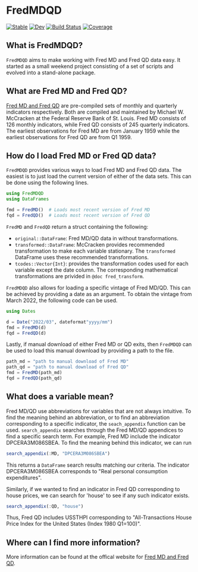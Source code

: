 # FredMDQD

[![Stable](https://img.shields.io/badge/docs-stable-blue.svg)](https://enweg.github.io/FredMDQD.jl/stable/)
[![Dev](https://img.shields.io/badge/docs-dev-blue.svg)](https://enweg.github.io/FredMDQD.jl/dev/)
[![Build Status](https://github.com/enweg/FredMDQD.jl/actions/workflows/CI.yml/badge.svg?branch=main)](https://github.com/enweg/FredMDQD.jl/actions/workflows/CI.yml?query=branch%3Amain)
[![Coverage](https://codecov.io/gh/enweg/FredMDQD.jl/branch/main/graph/badge.svg)](https://codecov.io/gh/enweg/FredMDQD.jl)

## What is FredMDQD? 

`FredMDQD` aims to make working with Fred MD and Fred QD data easy. It started as a small weekend project consisting of a set of scripts and evolved into a stand-alone package. 

## What are Fred MD and Fred QD?

[Fred MD and Fred QD](https://research.stlouisfed.org/econ/mccracken/fred-databases/) are pre-compiled sets of monthly and quarterly indicators respectively. Both are compiled and maintained by Michael W. McCracken at the Federal Reserve Bank of St. Louis. Fred MD consists of 126 monthly indicators, while Fred QD consists of 245 quarterly indicators. The earliest observations for Fred MD are from January 1959 while the earliest observations for Fred QD are from Q1 1959. 


## How do I load Fred MD or Fred QD data? 

`FredMDQD` provides various ways to load Fred MD and Fred QD data. The easiest is to just load the current version of either of the data sets. This can be done using the following lines. 

```julia
using FredMDQD
using DataFrames

fmd = FredMD()  # Loads most recent version of Fred MD
fqd = FredQD()  # Loads most recent version of Fred QD
```

`FredMD` and `FredQD` return a struct containing the following: 

- `original::DataFrame`: Fred MD/QD data in without transformations. 
- `transformed::DataFrame`: McCracken provides recommended transformation to make each variable stationary. The `transformed` DataFrame uses these recommended transformations. 
- `tcodes::Vector{Int}`: provides the transformation codes used for each variable except the date column. The corresponding mathematical transformations are privided in `@doc fred_transform`. 

`FredMDQD` also allows for loading a specific vintage of Fred MD/QD. This can be achieved by providing a date as an argument. To obtain the vintage from March 2022, the following code can be used.

```julia
using Dates

d = Date("2022/03", dateformat"yyyy/mm")
fmd = FredMD(d)
fqd = FredQD(d)
```

Lastly, if manual download of either Fred MD or QD exits, then `FredMDQD` can be used to load this manual download by providing a path to the file. 

```julia
path_md = "path to manual download of Fred MD"
path_qd = "path to manual download of Fred QD"
fmd = FredMD(path_md)
fqd = FredQD(path_qd)
```


## What does a variable mean? 

Fred MD/QD use abbreviations for variables that are not always intuitive. To find the meaning behind an abbreviation, or to find an abbreviation corresponding to a specific indicator, the `seach_appendix` function can be used. `search_appendix` searches through the Fred MD/QD appendices to find a specific search term. For example, Fred MD include the indicator DPCERA3M086SBEA. To find the meaning behind this indicator, we can run 

```julia
search_appendix(:MD, "DPCERA3M086SBEA")
```

This returns a `DataFrame` search results matching our criteria. The indicator DPCERA3M086SBEA corresponds to "Real personal consumption expenditures". 

Similarly, if we wanted to find an indicator in Fred QD corresponding to house prices, we can search for 'house' to see if any such indicator exists.

```julia 
search_appendix(:QD, "house")
```

Thus, Fred QD includes USSTHPI corresponding to "All-Transactions House Price Index for the United States (Index 1980 Q1=100)". 

## Where can I find more information? 

More information can be found at the offical website for [Fred MD and Fred QD](https://research.stlouisfed.org/econ/mccracken/fred-databases/). 
